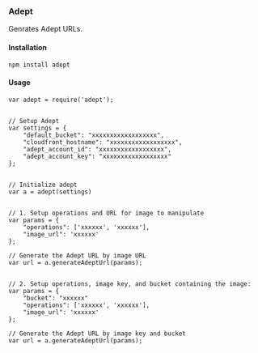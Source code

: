 ### Adept

Genrates Adept URLs.

#### Installation

    npm install adept

#### Usage


    var adept = require('adept');


    // Setup Adept
    var settings = {
        "default_bucket": "xxxxxxxxxxxxxxxxxx",
        "cloudfront_hostname": "xxxxxxxxxxxxxxxxxx",
        "adept_account_id": "xxxxxxxxxxxxxxxxxx",
        "adept_account_key": "xxxxxxxxxxxxxxxxxx"
    };


    // Initialize adept
    var a = adept(settings)


    // 1. Setup operations and URL for image to manipulate
    var params = {
        "operations": ['xxxxxx', 'xxxxxx'],
        "image_url": 'xxxxxx'
    };

    // Generate the Adept URL by image URL
    var url = a.generateAdeptUrl(params);


    // 2. Setup operations, image key, and bucket containing the image:
    var params = {
        "bucket": "xxxxxx"
        "operations": ['xxxxxx', 'xxxxxx'],
        "image_url": 'xxxxxx'
    };

    // Generate the Adept URL by image key and bucket
    var url = a.generateAdeptUrl(params);

